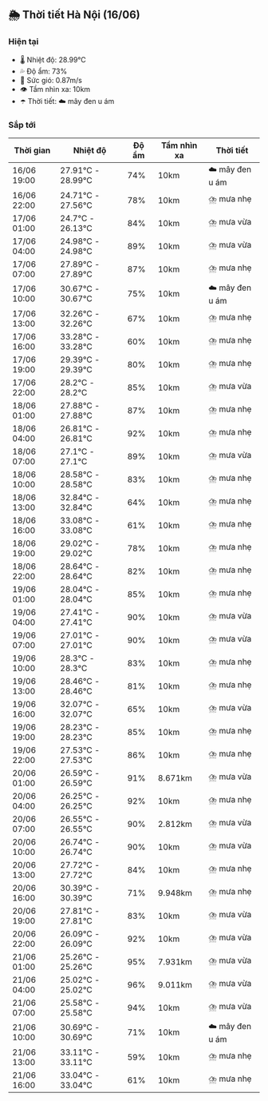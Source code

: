## 🌦️ Thời tiết Hà Nội (16/06)

### Hiện tại

- 🌡️ Nhiệt độ: 28.99℃
- 💦 Độ ẩm: 73%
- 💨 Sức gió: 0.87m/s
- 👁️ Tầm nhìn xa: 10km
- ☂️ Thời tiết: ☁️ mây đen u ám

### Sắp tới

| Thời gian | Nhiệt độ | Độ ẩm | Tầm nhìn xa | Thời tiết |
| --- | --- | --- | --- | --- |
| 16/06 19:00 | 27.91℃ - 28.99℃ | 74% | 10km | ☁️ mây đen u ám |
| 16/06 22:00 | 24.71℃ - 27.56℃ | 78% | 10km | ⛈️ mưa nhẹ |
| 17/06 01:00 | 24.7℃ - 26.13℃ | 84% | 10km | ⛈️ mưa vừa |
| 17/06 04:00 | 24.98℃ - 24.98℃ | 89% | 10km | ⛈️ mưa vừa |
| 17/06 07:00 | 27.89℃ - 27.89℃ | 87% | 10km | ⛈️ mưa nhẹ |
| 17/06 10:00 | 30.67℃ - 30.67℃ | 75% | 10km | ☁️ mây đen u ám |
| 17/06 13:00 | 32.26℃ - 32.26℃ | 67% | 10km | ⛈️ mưa nhẹ |
| 17/06 16:00 | 33.28℃ - 33.28℃ | 60% | 10km | ⛈️ mưa nhẹ |
| 17/06 19:00 | 29.39℃ - 29.39℃ | 80% | 10km | ⛈️ mưa nhẹ |
| 17/06 22:00 | 28.2℃ - 28.2℃ | 85% | 10km | ⛈️ mưa vừa |
| 18/06 01:00 | 27.88℃ - 27.88℃ | 87% | 10km | ⛈️ mưa nhẹ |
| 18/06 04:00 | 26.81℃ - 26.81℃ | 92% | 10km | ⛈️ mưa nhẹ |
| 18/06 07:00 | 27.1℃ - 27.1℃ | 89% | 10km | ⛈️ mưa vừa |
| 18/06 10:00 | 28.58℃ - 28.58℃ | 83% | 10km | ⛈️ mưa nhẹ |
| 18/06 13:00 | 32.84℃ - 32.84℃ | 64% | 10km | ⛈️ mưa nhẹ |
| 18/06 16:00 | 33.08℃ - 33.08℃ | 61% | 10km | ⛈️ mưa nhẹ |
| 18/06 19:00 | 29.02℃ - 29.02℃ | 78% | 10km | ⛈️ mưa nhẹ |
| 18/06 22:00 | 28.64℃ - 28.64℃ | 82% | 10km | ⛈️ mưa nhẹ |
| 19/06 01:00 | 28.04℃ - 28.04℃ | 85% | 10km | ⛈️ mưa nhẹ |
| 19/06 04:00 | 27.41℃ - 27.41℃ | 90% | 10km | ⛈️ mưa vừa |
| 19/06 07:00 | 27.01℃ - 27.01℃ | 90% | 10km | ⛈️ mưa vừa |
| 19/06 10:00 | 28.3℃ - 28.3℃ | 83% | 10km | ⛈️ mưa nhẹ |
| 19/06 13:00 | 28.46℃ - 28.46℃ | 81% | 10km | ⛈️ mưa nhẹ |
| 19/06 16:00 | 32.07℃ - 32.07℃ | 65% | 10km | ⛈️ mưa vừa |
| 19/06 19:00 | 28.23℃ - 28.23℃ | 85% | 10km | ⛈️ mưa nhẹ |
| 19/06 22:00 | 27.53℃ - 27.53℃ | 86% | 10km | ⛈️ mưa nhẹ |
| 20/06 01:00 | 26.59℃ - 26.59℃ | 91% | 8.671km | ⛈️ mưa vừa |
| 20/06 04:00 | 26.25℃ - 26.25℃ | 92% | 10km | ⛈️ mưa nhẹ |
| 20/06 07:00 | 26.55℃ - 26.55℃ | 90% | 2.812km | ⛈️ mưa vừa |
| 20/06 10:00 | 26.74℃ - 26.74℃ | 90% | 10km | ⛈️ mưa vừa |
| 20/06 13:00 | 27.72℃ - 27.72℃ | 84% | 10km | ⛈️ mưa nhẹ |
| 20/06 16:00 | 30.39℃ - 30.39℃ | 71% | 9.948km | ⛈️ mưa nhẹ |
| 20/06 19:00 | 27.81℃ - 27.81℃ | 83% | 10km | ⛈️ mưa vừa |
| 20/06 22:00 | 26.09℃ - 26.09℃ | 92% | 10km | ⛈️ mưa vừa |
| 21/06 01:00 | 25.26℃ - 25.26℃ | 95% | 7.931km | ⛈️ mưa vừa |
| 21/06 04:00 | 25.02℃ - 25.02℃ | 96% | 9.011km | ⛈️ mưa vừa |
| 21/06 07:00 | 25.58℃ - 25.58℃ | 94% | 10km | ⛈️ mưa vừa |
| 21/06 10:00 | 30.69℃ - 30.69℃ | 71% | 10km | ☁️ mây đen u ám |
| 21/06 13:00 | 33.11℃ - 33.11℃ | 59% | 10km | ⛈️ mưa nhẹ |
| 21/06 16:00 | 33.04℃ - 33.04℃ | 61% | 10km | ⛈️ mưa nhẹ |
